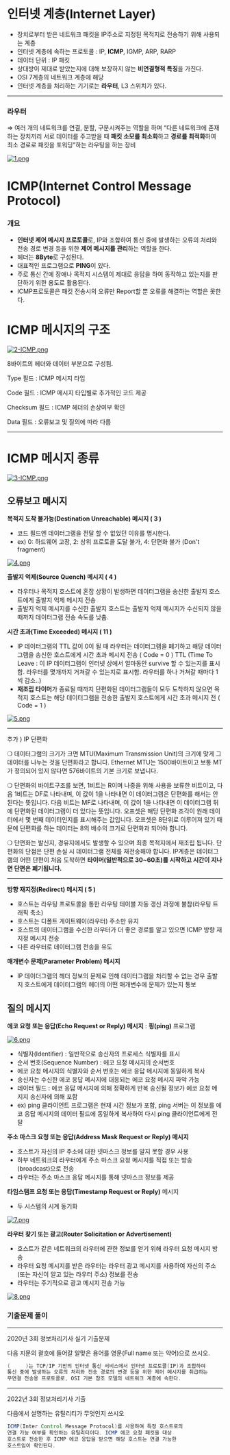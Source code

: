 # 인터넷 계층(Internet Layer)

- 장치로부터 받은 네트워크 패킷을 IP주소로 지정된 목적지로 전송하기 위해 사용되는 계층
- 인터넷 계층에 속하는 프로토콜 :  IP, **ICMP**, IGMP, ARP, RARP
- 데이터 단위 : IP 패킷
- 상대방이 제대로 받았는지에 대해 보장하지 않는 **비연결형적 특징**을 가진다.
- OSI 7계층의 네트워크 계층에 해당
- 인터넷 계층을 처리하는 기기로는 **라우터**, L3 스위치가 있다.

---
### 라우터

⇒ 여러 개의 네트워크를 연결, 분할, 구분시켜주는 역할을 하며 “다른 네트워크에 존재하는 장치끼리 서로 데이터를 주고받을 때 **패킷 소모를 최소화**하고 **경로를 최적화**하여 최소 경로로 패킷을 포워딩”하는 라우팅을 하는 장비

[![1.png](https://i.postimg.cc/gcyVcmgV/1.png)](https://postimg.cc/9zMRJ550)


# ICMP(Internet Control Message Protocol)

### 개요

- **인터넷 제어 메시지 프로토콜**로, IP와 조합하여 통신 중에 발생하는 오류의 처리와 전송 경로 변경 등을 위한 **제어 메시지를 관리**하는 역할을 한다.
- 헤더는 **8Byte**로 구성된다.
- 대표적인 프로그램으로 **PING**이 있다.
- 주로 통신 간에 장애나 목적지 시스템이 제대로 응답을 하여 동작하고 있는지를 판단하기 위한 용도로 활용된다.
- ICMP프로토콜은 패킷 전송시의 오류만 Report할 뿐 오류를 해결하는 역할은 못한다.

# ICMP 메시지의 구조

[![2-ICMP.png](https://i.postimg.cc/JnLsSBV9/2-ICMP.png)](https://postimg.cc/06V5wjNf)

8바이트의 헤더와 데이터 부분으로 구성됨.

Type 필드 : ICMP 메시지 타입

Code 필드 : ICMP 메시지 타입별로 추가적인 코드 제공

Checksum 필드 : ICMP 헤더의 손상여부 확인

Data 필드 : 오류보고 및 질의에 따라 다름

---


# ICMP 메시지 종류

[![3-ICMP.png](https://i.postimg.cc/0QPNVR7v/3-ICMP.png)](https://postimg.cc/5HK1trPK)

## 오류보고 메시지


**목적지 도착 불가능(Destination Unreachable) 메시지 ( 3 )**

- 코드 필드엔 데이터그램을 전달 할 수 없었던 이유를 명시한다.
- ex) 0: 하드웨어 고장, 2: 상위 프로토콜 도달 불가, 4: 단편화 불가 (Don't fragment)

[![4.png](https://i.postimg.cc/3JdxSZ0k/4.png)](https://postimg.cc/kBPCDKcC)

**출발지 억제(Source Quench) 메시지 ( 4 )**

- 라우터나 목적지 호스트에 혼잡 상황이 발생하면 데이터그램을 송신한 출발지 호스트에게 출발지 억제 메시지 전송
- 출발지 억제 메시지를 수신한 출발지 호스트는 출발지 억제 메시지가 수신되지 않을 때까지 데이터그램 전송 속도를 낮춤.

**시간 초과(Time Exceeded) 메시지 ( 11 )**

- IP 데이터그램의 TTL 값이 0이 될 때 라우터는 데이터그램을 폐기하고 해당 데이터그램을 송신한 호스트에게 시간 초과 메시지 전송 ( Code = 0 )
TTL (Time To Leave : 이 IP 데이터그램이 인터넷 상에서 얼마동안 survive 할 수 있는지를 표시함. 라우터를 몇개까지 거쳐갈 수 있는지로 표시함. 라우터를 하나 거쳐갈 때마다 1씩 감소..)
- **재조립 타이머**가 종료될 때까지 단편화된 데이터그램들이 모두 도착하지 않으면 목적지 호스트는 해당 데이터그램을 전송한 출발지 호스트에게 시간 초과 메시지 전 ( Code = 1 )

[![5.png](https://i.postimg.cc/zf1DfZth/5.png)](https://postimg.cc/jDZY89rq)

---
추가 ) IP 단편화

❍ 데이터그램의 크기가 크면 MTU(Maximum Transmission Unit)의 크기에 맞게 그 데이터를 나누는 것을 단편화라고 합니다. Ethernet MTU는 1500바이트이고 보통 MT가 정의되어 있지 않다면 576바이트의 기본 크기로 보냅니다.

❍ 단편화의 바이트구조를 보면, 1비트는 R이며 나중을 위해 사용을 보류한 비트이고, 다음 1비트는 DF로 나타내며, 이 값이 1을 나타내면 이 데이터그램은 단편화를 해서는 안된다는 뜻입니다. 다음 비트는 MF로 나타내며, 이 값이 1을 나타내면 이 데이터그램 뒤에 단편화된 데이터그램이 더 있다는 뜻입니다. 오프셋은 해당 단편화 조각이 원래 데이터에서 몇 번째 데이터인지를 표시해주는 값입니다. 오프셋은 8단위로 이루어져 있기 때문에 단편화를 하는 데이터는 8의 배수의 크기로 단편화과 되어야 합니다.

❍ 단편화는 발신지, 경유지에서도 발생할 수 있으며 최종 목적지에서 재조립 됩니다. 단편화의 단점은 단편 손실 시 데이터그램 전체를 재전송해야 합니다. IP계층은 데이터그램의 어떤 단편이 처음 도착하면 **타이머(일반적으로 30~60초)를 시작하고 시간이 지나면 단편은 폐기됩니다.**

---

**방향 재지정(Redirect) 메시지 ( 5 )**

- 호스트는 라우팅 프로토콜을 통한 라우팅 테이블 자동 갱신 과정에 불참(라우팅 트래픽 축소)
- 호스트는 디폴트 게이트웨이(라우터) 주소만 유지
- 호스트의 데이터그램을 수신한 라우터가 더 좋은 경로를 알고 있으면 ICMP 방향 재지정 메시지 전송
- 다른 라우터로 데이터그램 전송을 유도


**매개변수 문제(Parameter Problem) 메시지**

- IP 데이더그램의 헤더 정보의 문제로 인해 데이터그램을 처리할 수 없는 경우 출발지 호스트에게 데이터그램의 헤더의 어떤 매개변수에 문제가 있는지 통보



## 질의 메시지

**에코 요청 또는 응답(Echo Request or Reply) 메시지** : **핑(ping)** 프로그램

[![6.png](https://i.postimg.cc/x8NBHqq1/6.png)](https://postimg.cc/5Q1PW4wh)

- 식별자(Identifier) : 일반적으로 송신자의 프로세스 식별자를 표시
- 순서 번호(Sequence Number) : 에코 요청 메시지의 순서번호
- 에코 요청 메시지의 식별자와 순서 번호는 에코 응답 메시지에 동일하게 복사
- 송신자는 수신한 에코 응답 메시지에 대응되는 에코 요청 메시지 파악 가능
- 데이터 필드 : 에코 응답 메시지에 의해 정확하게 반복 송신될 정보가 에코 요청 메지지 송신자에 의해 포함
- ex) ping 클라이언트 프로그램은 현재 시간 정보가 포함, ping 서버는 이 정보를 에코 응답 메시지의 데이터 필드에 동일하게 복사하여 다시 ping 클라이언트에게 전달


**주소 마스크 요청 또는 응답(Address Mask Request or Reply) 메시지**

- 호스트가 자신의 IP 주소에 대한 넷마스크 정보를 알지 못할 경우 사용
- 하부 네트워크의 라우터에게 주소 마스크 요청 메시지를 직접 또는 방송(broadcast)으로 전송
- 라우터는 주소 마스크 응답 메시지를 통해 넷마스크 정보를 제공


**타임스탬프 요청 또는 응답(Timestamp Request or Reply)** 메시지

- 두 시스템의 시계 동기화

[![7.png](https://i.postimg.cc/85xNx26s/7.png)](https://postimg.cc/BL5rKwNG)

**라우터 찾기 또는 광고(Router Solicitation or Advertisement)**

- 호스트가 같은 네트워크의 라우터에 관한 정보를 얻기 위해 라우터 요청 메시지 방송
- 라우터 요청 메시지를 받은 라우터는 라우터 광고 메시지를 사용하여 자신의 주소(또는 자신이 알고 있는 라우터 주소) 정보를 전송
- 라우터는 주기적으로 광고 메시지 전송 가능

[![8.png](https://i.postimg.cc/L6KmDMSb/8.png)](https://postimg.cc/mhjxZJtY)

### 기출문제 풀이
---

2020년 3회 정보처리기사 실기 기출문제

다음 지문의 괄호에 들어갈 알맞은 용어를 영문(Full name 또는 약어)으로 쓰시오.

```java
(     )는 TCP/IP 기반의 인터넷 통신 서비스에서 인터넷 프로토콜(IP)과 조합하여
통신 중에 발생하는 오류의 처리와 전송 경로의 변경 등을 위한 제어 메시지를 취급하는
무연결 전송용 프로토콜로, OSI 기본 참조 모델의 네트워크 계층에 속한다.
```

---

2022년 3회 정보처리기사 기출

다음에서 설명하는 유틸리티가 무엇인지 쓰시오

```java
ICMP(Inter Control Message Protocol)를 사용하여 특정 호스트로의
연결 가능 여부를 확인하는 유틸리티이다. ICMP 에코 요청 패킷을 대상
호스트로 전송한 후 ICMP 에코 응답을 받으면 해당 호스트는 연결 가능한
호스트임이 확인된다.
```

